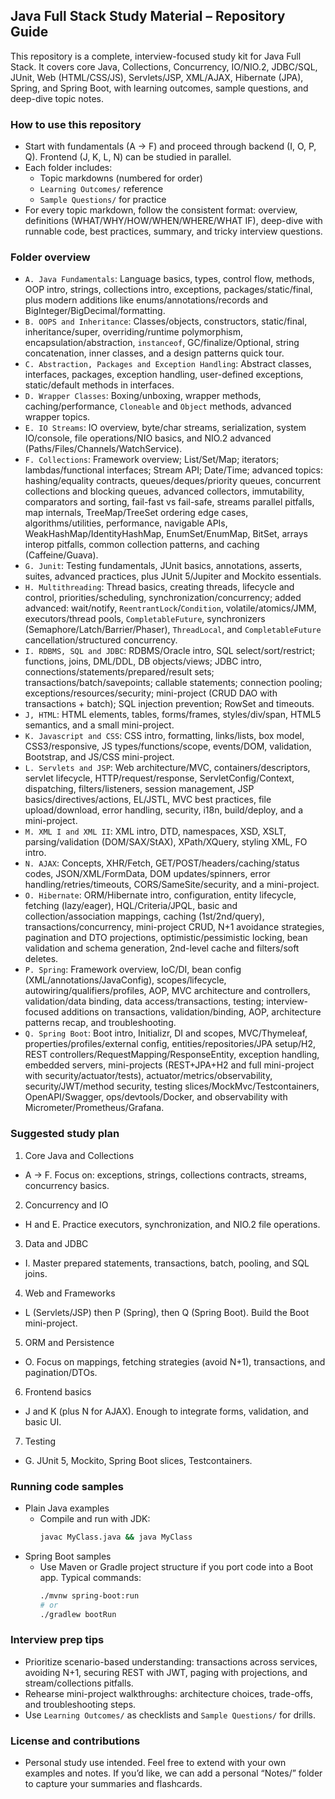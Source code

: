 ## Java Full Stack Study Material – Repository Guide

This repository is a complete, interview-focused study kit for Java Full Stack. It covers core Java, Collections, Concurrency, IO/NIO.2, JDBC/SQL, JUnit, Web (HTML/CSS/JS), Servlets/JSP, XML/AJAX, Hibernate (JPA), Spring, and Spring Boot, with learning outcomes, sample questions, and deep-dive topic notes.

### How to use this repository

- Start with fundamentals (A → F) and proceed through backend (I, O, P, Q). Frontend (J, K, L, N) can be studied in parallel.
- Each folder includes:
  - Topic markdowns (numbered for order)
  - `Learning Outcomes/` reference
  - `Sample Questions/` for practice
- For every topic markdown, follow the consistent format: overview, definitions (WHAT/WHY/HOW/WHEN/WHERE/WHAT IF), deep-dive with runnable code, best practices, summary, and tricky interview questions.

### Folder overview

- `A. Java Fundamentals`: Language basics, types, control flow, methods, OOP intro, strings, collections intro, exceptions, packages/static/final, plus modern additions like enums/annotations/records and BigInteger/BigDecimal/formatting.
- `B. OOPS and Inheritance`: Classes/objects, constructors, static/final, inheritance/super, overriding/runtime polymorphism, encapsulation/abstraction, `instanceof`, GC/finalize/Optional, string concatenation, inner classes, and a design patterns quick tour.
- `C. Abstraction, Packages and Exception Handling`: Abstract classes, interfaces, packages, exception handling, user-defined exceptions, static/default methods in interfaces.
- `D. Wrapper Classes`: Boxing/unboxing, wrapper methods, caching/performance, `Cloneable` and `Object` methods, advanced wrapper topics.
- `E. IO Streams`: IO overview, byte/char streams, serialization, system IO/console, file operations/NIO basics, and NIO.2 advanced (Paths/Files/Channels/WatchService).
- `F. Collections`: Framework overview; List/Set/Map; iterators; lambdas/functional interfaces; Stream API; Date/Time; advanced topics: hashing/equality contracts, queues/deques/priority queues, concurrent collections and blocking queues, advanced collectors, immutability, comparators and sorting, fail-fast vs fail-safe, streams parallel pitfalls, map internals, TreeMap/TreeSet ordering edge cases, algorithms/utilities, performance, navigable APIs, WeakHashMap/IdentityHashMap, EnumSet/EnumMap, BitSet, arrays interop pitfalls, common collection patterns, and caching (Caffeine/Guava).
- `G. Junit`: Testing fundamentals, JUnit basics, annotations, asserts, suites, advanced practices, plus JUnit 5/Jupiter and Mockito essentials.
- `H. Multithreading`: Thread basics, creating threads, lifecycle and control, priorities/scheduling, synchronization/concurrency; added advanced: wait/notify, `ReentrantLock`/`Condition`, volatile/atomics/JMM, executors/thread pools, `CompletableFuture`, synchronizers (Semaphore/Latch/Barrier/Phaser), `ThreadLocal`, and `CompletableFuture` cancellation/structured concurrency.
- `I. RDBMS, SQL and JDBC`: RDBMS/Oracle intro, SQL select/sort/restrict; functions, joins, DML/DDL, DB objects/views; JDBC intro, connections/statements/prepared/result sets; transactions/batch/savepoints; callable statements; connection pooling; exceptions/resources/security; mini-project (CRUD DAO with transactions + batch); SQL injection prevention; RowSet and timeouts.
- `J, HTML`: HTML elements, tables, forms/frames, styles/div/span, HTML5 semantics, and a small mini-project.
- `K. Javascript and CSS`: CSS intro, formatting, links/lists, box model, CSS3/responsive, JS types/functions/scope, events/DOM, validation, Bootstrap, and JS/CSS mini-project.
- `L. Servlets and JSP`: Web architecture/MVC, containers/descriptors, servlet lifecycle, HTTP/request/response, ServletConfig/Context, dispatching, filters/listeners, session management, JSP basics/directives/actions, EL/JSTL, MVC best practices, file upload/download, error handling, security, i18n, build/deploy, and a mini-project.
- `M. XML I and XML II`: XML intro, DTD, namespaces, XSD, XSLT, parsing/validation (DOM/SAX/StAX), XPath/XQuery, styling XML, FO intro.
- `N. AJAX`: Concepts, XHR/Fetch, GET/POST/headers/caching/status codes, JSON/XML/FormData, DOM updates/spinners, error handling/retries/timeouts, CORS/SameSite/security, and a mini-project.
- `O. Hibernate`: ORM/Hibernate intro, configuration, entity lifecycle, fetching (lazy/eager), HQL/Criteria/JPQL, basic and collection/association mappings, caching (1st/2nd/query), transactions/concurrency, mini-project CRUD, N+1 avoidance strategies, pagination and DTO projections, optimistic/pessimistic locking, bean validation and schema generation, 2nd-level cache and filters/soft deletes.
- `P. Spring`: Framework overview, IoC/DI, bean config (XML/annotations/JavaConfig), scopes/lifecycle, autowiring/qualifiers/profiles, AOP, MVC architecture and controllers, validation/data binding, data access/transactions, testing; interview-focused additions on transactions, validation/binding, AOP, architecture patterns recap, and troubleshooting.
- `Q. Spring Boot`: Boot intro, Initializr, DI and scopes, MVC/Thymeleaf, properties/profiles/external config, entities/repositories/JPA setup/H2, REST controllers/RequestMapping/ResponseEntity, exception handling, embedded servers, mini-projects (REST+JPA+H2 and full mini-project with security/actuator/tests), actuator/metrics/observability, security/JWT/method security, testing slices/MockMvc/Testcontainers, OpenAPI/Swagger, ops/devtools/Docker, and observability with Micrometer/Prometheus/Grafana.

### Suggested study plan

1) Core Java and Collections
- A → F. Focus on: exceptions, strings, collections contracts, streams, concurrency basics.

2) Concurrency and IO
- H and E. Practice executors, synchronization, and NIO.2 file operations.

3) Data and JDBC
- I. Master prepared statements, transactions, batch, pooling, and SQL joins.

4) Web and Frameworks
- L (Servlets/JSP) then P (Spring), then Q (Spring Boot). Build the Boot mini-project.

5) ORM and Persistence
- O. Focus on mappings, fetching strategies (avoid N+1), transactions, and pagination/DTOs.

6) Frontend basics
- J and K (plus N for AJAX). Enough to integrate forms, validation, and basic UI.

7) Testing
- G. JUnit 5, Mockito, Spring Boot slices, Testcontainers.

### Running code samples

- Plain Java examples
  - Compile and run with JDK:
    ```bash
    javac MyClass.java && java MyClass
    ```
- Spring Boot samples
  - Use Maven or Gradle project structure if you port code into a Boot app. Typical commands:
    ```bash
    ./mvnw spring-boot:run
    # or
    ./gradlew bootRun
    ```

### Interview prep tips

- Prioritize scenario-based understanding: transactions across services, avoiding N+1, securing REST with JWT, paging with projections, and stream/collections pitfalls.
- Rehearse mini-project walkthroughs: architecture choices, trade-offs, and troubleshooting steps.
- Use `Learning Outcomes/` as checklists and `Sample Questions/` for drills.

### License and contributions

- Personal study use intended. Feel free to extend with your own examples and notes. If you’d like, we can add a personal “Notes/” folder to capture your summaries and flashcards.


